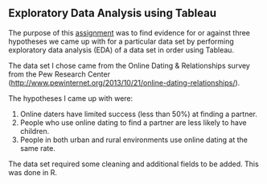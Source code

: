## Exploratory Data Analysis using Tableau

The purpose of this [assignment](ExploratoryDataAnalysisUsingTableau.pdf) was to find evidence for or against three hypotheses we came up with for a particular data set by performing exploratory data analysis (EDA) of a data set in order using Tableau.

The data set I chose came from the Online Dating & Relationships survey from the Pew Research Center (http://www.pewinternet.org/2013/10/21/online-dating-relationships/).

The hypotheses I came up with were:
1.	Online daters have limited success (less than 50%) at finding a partner.
2.	People who use online dating to find a partner are less likely to have children.
3.	People in both urban and rural environments use online dating at the same rate.

The data set required some cleaning and additional fields to be added.  This was done in R.
